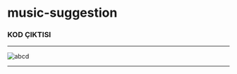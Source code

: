 # music-suggestion

 ### KOD ÇIKTISI

 ---------------------------------------------------------------------------------------------------------------

 
 ![abcd](https://github.com/erent8/music-suggestion/assets/86615310/335db117-39ff-4060-9d62-639d763fe36d)

 
-----------------------------------------------------------------------------------------------------------------
 
